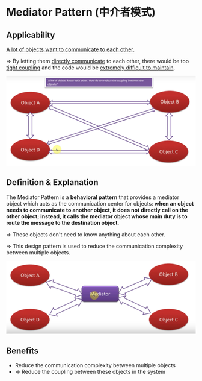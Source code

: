 # Mediator Pattern (中介者模式)

## Applicability

<u>A lot of objects want to communicate to each other.</u>

=> By letting them <u>directly communicate</u> to each other, there would be too <u>tight coupling</u> and the code would be <u>extremely difficult to maintain</u>.

<img src="https://github.com/Ziang-Lu/Design-Patterns/blob/master/4-Behavioral%20Patterns/7-Mediator%20Pattern/mediator_pattern_problem.png?raw=true">

<br>

## Definition & Explanation

The Mediator Pattern is a **behavioral pattern** that provides a mediator object which acts as the communication center for objects: **when an object needs to communicate to another object, it does not directly call on the other object; instead, it calls the mediator object whose main duty is to route the message to the destination object**.

=> These objects don't need to know anything about each other.

=> This design pattern is used to reduce the communication complexity between multiple objects.

<img src="https://github.com/Ziang-Lu/Design-Patterns/blob/master/4-Behavioral%20Patterns/7-Mediator%20Pattern/mediator_pattern_illustration.png?raw=true">

<br>

## Benefits

* Reduce the communication complexity between multiple objects
* => Reduce the coupling between these objects in the system